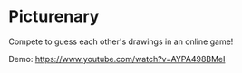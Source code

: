 # Picturenary
Compete to guess each other's drawings in an online game!

Demo: https://www.youtube.com/watch?v=AYPA498BMeI
